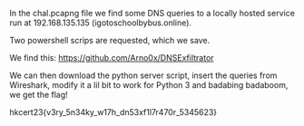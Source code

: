 In the chal.pcapng file we find some DNS queries to a locally hosted service run at 192.168.135.135 (igotoschoolbybus.online).

Two powershell scrips are requested, which we save.

We find this: https://github.com/Arno0x/DNSExfiltrator

We can then download the python server script, insert the queries from Wireshark, modify it a lil bit to work for Python 3 and badabing badaboom, we get the flag!

hkcert23{v3ry_5n34ky_w17h_dn53xf1l7r470r_5345623}